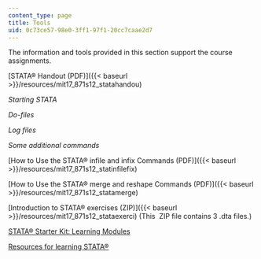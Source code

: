 ```yaml
---
content_type: page
title: Tools
uid: 0c73ce57-98e0-3ff1-97f1-20cc7caae2d7
---
```


The information and tools provided in this section support the course assignments.

[STATA® Handout (PDF)]({{< baseurl >}}/resources/mit17_871s12_statahandou)

_Starting STATA_

_Do-files_

_Log files_

_Some additional commands_

[How to Use the STATA® infile and infix Commands (PDF)]({{< baseurl >}}/resources/mit17_871s12_statinfilefix)

[How to Use the STATA® merge and reshape Commands (PDF)]({{< baseurl >}}/resources/mit17_871s12_statamerge)

[Introduction to STATA® exercises (ZIP)]({{< baseurl >}}/resources/mit17_871s12_stataexerci) (This  ZIP file contains 3 .dta files.)

[STATA® Starter Kit: Learning Modules](http://www.ats.ucla.edu/stat/stata/sk/modules_sk.htm)

[Resources for learning STATA®](http://stata.com/links/resources-for-learning-stata/)